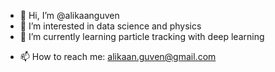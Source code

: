 - 👋 Hi, I’m @alikaanguven
- 👀 I’m interested in data science and physics
- 🌱 I’m currently learning particle tracking with deep learning
<!--- - 💞️ I’m looking to collaborate on --->
- 📫 How to reach me: alikaan.guven@gmail.com

<!---
alikaanguven/alikaanguven is a ✨ special ✨ repository because its `README.md` (this file) appears on your GitHub profile.
You can click the Preview link to take a look at your changes.
--->
